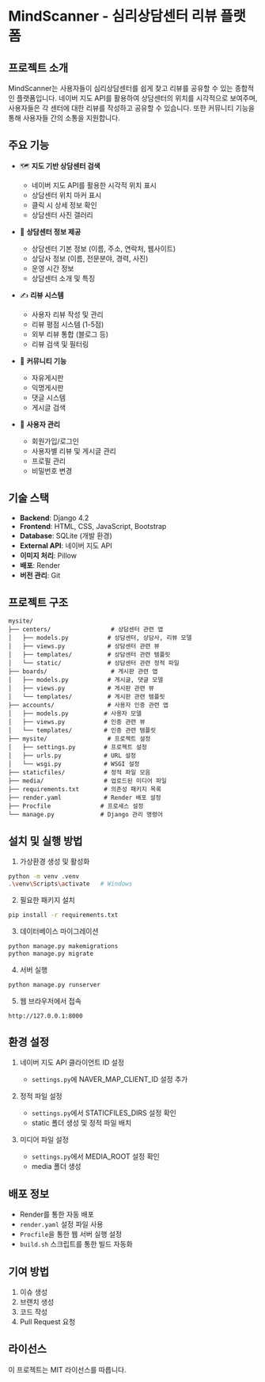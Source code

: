 # MindScanner - 심리상담센터 리뷰 플랫폼

## 프로젝트 소개
MindScanner는 사용자들이 심리상담센터를 쉽게 찾고 리뷰를 공유할 수 있는 종합적인 플랫폼입니다. 네이버 지도 API를 활용하여 상담센터의 위치를 시각적으로 보여주며, 사용자들은 각 센터에 대한 리뷰를 작성하고 공유할 수 있습니다. 또한 커뮤니티 기능을 통해 사용자들 간의 소통을 지원합니다.

## 주요 기능
- 🗺️ **지도 기반 상담센터 검색**
  - 네이버 지도 API를 활용한 시각적 위치 표시
  - 상담센터 위치 마커 표시
  - 클릭 시 상세 정보 확인
  - 상담센터 사진 갤러리

- 📝 **상담센터 정보 제공**
  - 상담센터 기본 정보 (이름, 주소, 연락처, 웹사이트)
  - 상담사 정보 (이름, 전문분야, 경력, 사진)
  - 운영 시간 정보
  - 상담센터 소개 및 특징

- ✍️ **리뷰 시스템**
  - 사용자 리뷰 작성 및 관리
  - 리뷰 평점 시스템 (1-5점)
  - 외부 리뷰 통합 (블로그 등)
  - 리뷰 검색 및 필터링

- 💬 **커뮤니티 기능**
  - 자유게시판
  - 익명게시판
  - 댓글 시스템
  - 게시글 검색

- 👤 **사용자 관리**
  - 회원가입/로그인
  - 사용자별 리뷰 및 게시글 관리
  - 프로필 관리
  - 비밀번호 변경

## 기술 스택
- **Backend**: Django 4.2
- **Frontend**: HTML, CSS, JavaScript, Bootstrap
- **Database**: SQLite (개발 환경)
- **External API**: 네이버 지도 API
- **이미지 처리**: Pillow
- **배포**: Render
- **버전 관리**: Git

## 프로젝트 구조
```
mysite/
├── centers/                 # 상담센터 관련 앱
│   ├── models.py           # 상담센터, 상담사, 리뷰 모델
│   ├── views.py            # 상담센터 관련 뷰
│   ├── templates/          # 상담센터 관련 템플릿
│   └── static/             # 상담센터 관련 정적 파일
├── boards/                  # 게시판 관련 앱
│   ├── models.py           # 게시글, 댓글 모델
│   ├── views.py            # 게시판 관련 뷰
│   └── templates/          # 게시판 관련 템플릿
├── accounts/               # 사용자 인증 관련 앱
│   ├── models.py          # 사용자 모델
│   ├── views.py           # 인증 관련 뷰
│   └── templates/         # 인증 관련 템플릿
├── mysite/                 # 프로젝트 설정
│   ├── settings.py        # 프로젝트 설정
│   ├── urls.py            # URL 설정
│   └── wsgi.py            # WSGI 설정
├── staticfiles/           # 정적 파일 모음
├── media/                 # 업로드된 미디어 파일
├── requirements.txt       # 의존성 패키지 목록
├── render.yaml            # Render 배포 설정
├── Procfile              # 프로세스 설정
└── manage.py             # Django 관리 명령어
```

## 설치 및 실행 방법

1. 가상환경 생성 및 활성화
```bash
python -m venv .venv
.\venv\Scripts\activate   # Windows
```

2. 필요한 패키지 설치
```bash
pip install -r requirements.txt
```

3. 데이터베이스 마이그레이션
```bash
python manage.py makemigrations
python manage.py migrate
```

4. 서버 실행
```bash
python manage.py runserver
```

5. 웹 브라우저에서 접속
```
http://127.0.0.1:8000
```

## 환경 설정
1. 네이버 지도 API 클라이언트 ID 설정
   - `settings.py`에 NAVER_MAP_CLIENT_ID 설정 추가

2. 정적 파일 설정
   - `settings.py`에서 STATICFILES_DIRS 설정 확인
   - static 폴더 생성 및 정적 파일 배치

3. 미디어 파일 설정
   - `settings.py`에서 MEDIA_ROOT 설정 확인
   - media 폴더 생성

## 배포 정보
- Render를 통한 자동 배포
- `render.yaml` 설정 파일 사용
- `Procfile`을 통한 웹 서버 실행 설정
- `build.sh` 스크립트를 통한 빌드 자동화

## 기여 방법
1. 이슈 생성
2. 브랜치 생성
3. 코드 작성
4. Pull Request 요청

## 라이선스
이 프로젝트는 MIT 라이선스를 따릅니다. 